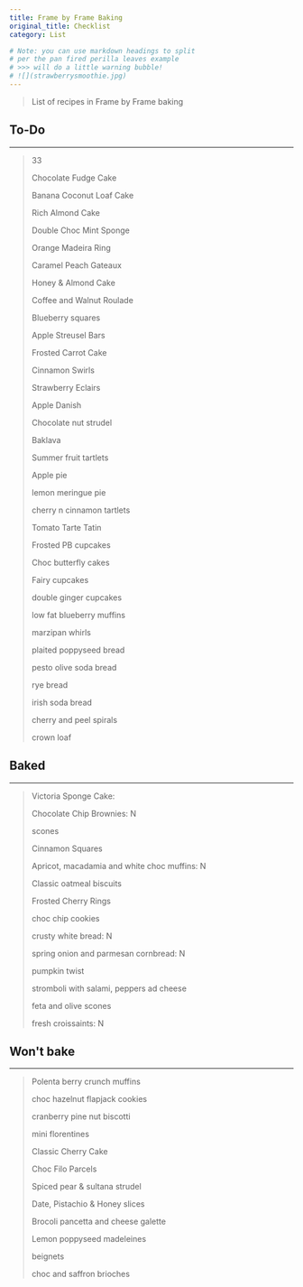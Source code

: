 ```yaml
---
title: Frame by Frame Baking
original_title: Checklist
category: List

# Note: you can use markdown headings to split
# per the pan fired perilla leaves example
# >>> will do a little warning bubble!
# ![](strawberrysmoothie.jpg)
---
```


> List of recipes in Frame by Frame baking

## To-Do

---
> 33
> 
> Chocolate Fudge Cake
>
> Banana Coconut Loaf Cake
>
> Rich Almond Cake
>
> Double Choc Mint Sponge
>
> Orange Madeira Ring
>
> Caramel Peach Gateaux
>
> Honey & Almond Cake
>
> Coffee and Walnut Roulade
>
> Blueberry squares
>
> Apple Streusel Bars 
> 
> Frosted Carrot Cake
> 
> Cinnamon Swirls
>
> Strawberry Eclairs
> 
> Apple Danish
> 
> Chocolate nut strudel
> 
> Baklava
>
> Summer fruit tartlets
>
> Apple pie
>
> lemon meringue pie
>
> cherry n cinnamon tartlets
>
> Tomato Tarte Tatin
>
> Frosted PB cupcakes
>
> Choc butterfly cakes
> 
> Fairy cupcakes
>
> double ginger cupcakes
>
> low fat blueberry muffins
>
> marzipan whirls
>
> plaited poppyseed bread
>
> pesto olive soda bread
> 
> rye bread
> 
> irish soda bread
>
> cherry and peel spirals
>
> crown loaf

## Baked

---

> Victoria Sponge Cake: 
>
> Chocolate Chip Brownies: N 
>
> scones 
>
> Cinnamon Squares
>
> Apricot, macadamia and white choc muffins: N
>
> Classic oatmeal biscuits
>
> Frosted Cherry Rings
> 
> choc chip cookies
> 
> crusty white bread: N
> 
> spring onion and parmesan cornbread: N
>
> pumpkin twist
> 
> stromboli with salami, peppers ad cheese
> 
> feta and olive scones
>
> fresh croissaints: N

## Won't bake

---

> Polenta berry crunch muffins
>
> choc hazelnut flapjack cookies
>
> cranberry pine nut biscotti
>
> mini florentines
>
> Classic Cherry Cake
>
> Choc Filo Parcels
>
> Spiced pear & sultana strudel
>
> Date, Pistachio & Honey slices
>
> Brocoli pancetta and cheese galette
>
> Lemon poppyseed madeleines
>
> beignets
>
> choc and saffron brioches
> 